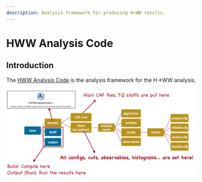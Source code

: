 ```yaml
---
description: Analysis framework for producing H→WW results.
---
```


# HWW Analysis Code

## Introduction

The [HWW Analysis Code](https://gitlab.cern.ch/atlas-physics/higgs/hww/HWWAnalysisCode) is the analysis framework for the H→WW analysis. 

![The structure of the HWW analysis framework](../../../.gitbook/assets/ying-mu-kuai-zhao-20190117-shang-wu-11.29.18.png)

## 

